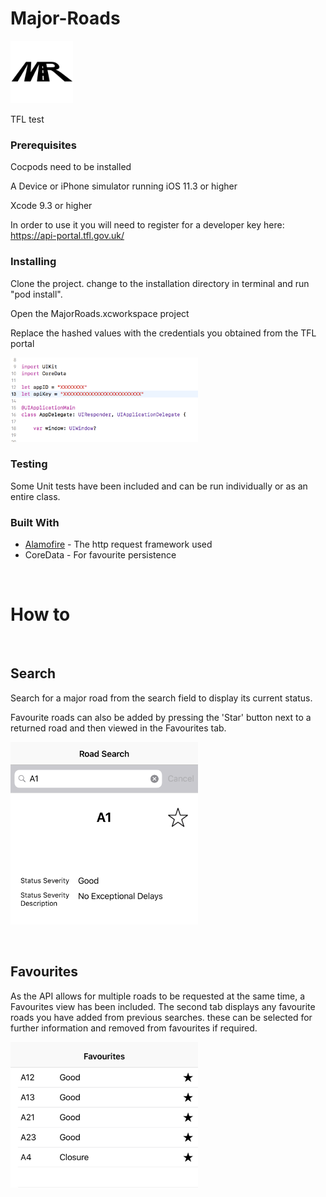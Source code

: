 # Major-Roads

<img src=/images/MajorRoads.png width="100" height="100">

TFL test


### Prerequisites

Cocpods need to be installed

A Device or iPhone simulator running iOS 11.3 or higher

Xcode 9.3 or higher

In order to use it you will need to register for a developer key here: https://api-portal.tfl.gov.uk/ 


### Installing

Clone the project. change to the installation directory in terminal and run "pod install".

Open the MajorRoads.xcworkspace project

Replace the hashed values with the credentials you obtained from the TFL portal

<img src=/images/screenShot1.png width="300" height="135">



### Testing

Some Unit tests have been included and can be run individually or as an entire class. 


### Built With

* [Alamofire](https://github.com/Alamofire/Alamofire) - The http request framework used
* CoreData - For favourite persistence 


&nbsp;
&nbsp;
&nbsp;


# How to

&nbsp;
&nbsp;


## Search

Search for a major road from the search field to display its current status.

Favourite roads can also be added by pressing the 'Star' button next to a returned road and then viewed in the Favourites tab.

<img src=/images/search.png width="300" height="292">

&nbsp;
&nbsp;
&nbsp;


## Favourites

As the API allows for multiple roads to be requested at the same time, a Favourites view has been included.
The second tab displays any favourite roads you have added from previous searches. these can be selected for further information and removed from favourites if required.

<img src=/images/fav.png width="300" height="233">


